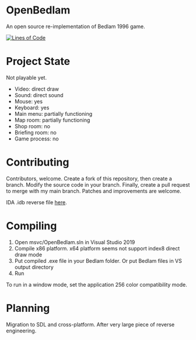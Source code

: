 # OpenBedlam

An open source re-implementation of Bedlam 1996 game.

[![Lines of Code](https://tokei.rs/b1/github/8street/OpenBedlam?category=code)](https://github.com/XAMPPRocky/tokei)

# Project State

Not playable yet.

* Video: direct draw
* Sound: direct sound
* Mouse: yes
* Keyboard: yes
* Main menu: partially functioning
* Map room: partially functioning
* Shop room: no
* Briefing room: no
* Game process: no

# Contributing

Contributors, welcome. Create a fork of this repository, then create a branch. Modify the source code in your branch. Finally, create a pull request to merge with my main branch. Patches and improvements are welcome.

IDA .idb reverse file [here](https://www.dropbox.com/sh/h0yyypzx8gjkn9c/AABBuR-fwNthYnOYPf7VH-Q7a?dl=0).

# Compiling

1. Open msvc/OpenBedlam.sln in Visual Studio 2019
2. Compile x86 platform. x64 platform seems not support index8 direct draw mode
3. Put compiled .exe file in your Bedlam folder. Or put Bedlam files in VS output directory
4. Run

To run in a window mode, set the application 256 color compatibility mode.

# Planning

Migration to SDL and cross-platform. After very large piece of reverse engineering.
